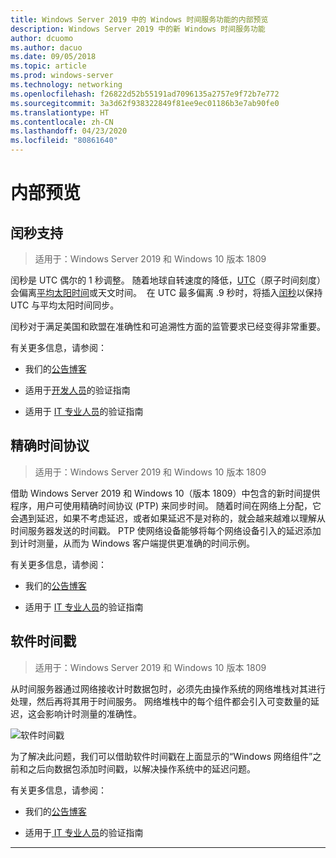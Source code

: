```yaml
---
title: Windows Server 2019 中的 Windows 时间服务功能的内部预览
description: Windows Server 2019 中的新 Windows 时间服务功能
author: dcuomo
ms.author: dacuo
ms.date: 09/05/2018
ms.topic: article
ms.prod: windows-server
ms.technology: networking
ms.openlocfilehash: f26822d52b55191ad7096135a2757e9f72b7e772
ms.sourcegitcommit: 3a3d62f938322849f81ee9ec01186b3e7ab90fe0
ms.translationtype: HT
ms.contentlocale: zh-CN
ms.lasthandoff: 04/23/2020
ms.locfileid: "80861640"
---
```

# <a name="insider-preview"></a>内部预览 


## <a name="leap-second-support"></a>闰秒支持


>适用于：Windows Server 2019 和 Windows 10 版本 1809

闰秒是 UTC 偶尔的 1 秒调整。 随着地球自转速度的降低，[UTC](https://en.wikipedia.org/wiki/Coordinated_Universal_Time)（原子时间刻度）会偏离[平均太阳时间](https://en.wikipedia.org/wiki/Solar_time#Mean_solar_time)或天文时间。  在 UTC 最多偏离 .9 秒时，将插入[闰秒](https://en.wikipedia.org/wiki/Leap_second)以保持 UTC 与平均太阳时间同步。

闰秒对于满足美国和欧盟在准确性和可追溯性方面的监管要求已经变得非常重要。

有关更多信息，请参阅：

-  我们的[公告博客](https://blogs.technet.microsoft.com/networking/2018/07/18/top10-ws2019-hatime/)

-  适用于[开发人员](https://aka.ms/Dev-LeapSecond)的验证指南

-  适用于 [IT 专业人员](https://aka.ms/ITPro-LeapSecond)的验证指南


## <a name="precision-time-protocol"></a>精确时间协议

>适用于：Windows Server 2019 和 Windows 10 版本 1809

借助 Windows Server 2019 和 Windows 10（版本 1809）中包含的新时间提供程序，用户可使用精确时间协议 (PTP) 来同步时间。 随着时间在网络上分配，它会遇到延迟，如果不考虑延迟，或者如果延迟不是对称的，就会越来越难以理解从时间服务器发送的时间戳。 PTP 使网络设备能够将每个网络设备引入的延迟添加到计时测量，从而为 Windows 客户端提供更准确的时间示例。

有关更多信息，请参阅：

-  我们的[公告博客](https://blogs.technet.microsoft.com/networking/2018/07/18/top10-ws2019-hatime/)

-  适用于 [IT 专业人员](https://aka.ms/PTPValidation)的验证指南


## <a name="software-timestamping"></a>软件时间戳

>适用于：Windows Server 2019 和 Windows 10 版本 1809

从时间服务器通过网络接收计时数据包时，必须先由操作系统的网络堆栈对其进行处理，然后再将其用于时间服务。 网络堆栈中的每个组件都会引入可变数量的延迟，这会影响计时测量的准确性。

![软件时间戳](../media/Windows-Time-Service/software-timestamping.png)

为了解决此问题，我们可以借助软件时间戳在上面显示的“Windows 网络组件”之前和之后向数据包添加时间戳，以解决操作系统中的延迟问题。

有关更多信息，请参阅：

-  我们的[公告博客](https://blogs.technet.microsoft.com/networking/2018/07/18/top10-ws2019-hatime/)

-  适用于[ IT 专业人员](https://github.com/Microsoft/SDN/blob/master/FeatureGuide/Validation%20Guide%20-%20RS5%20-%20Software%20Timestamping.docx)的验证指南



---
